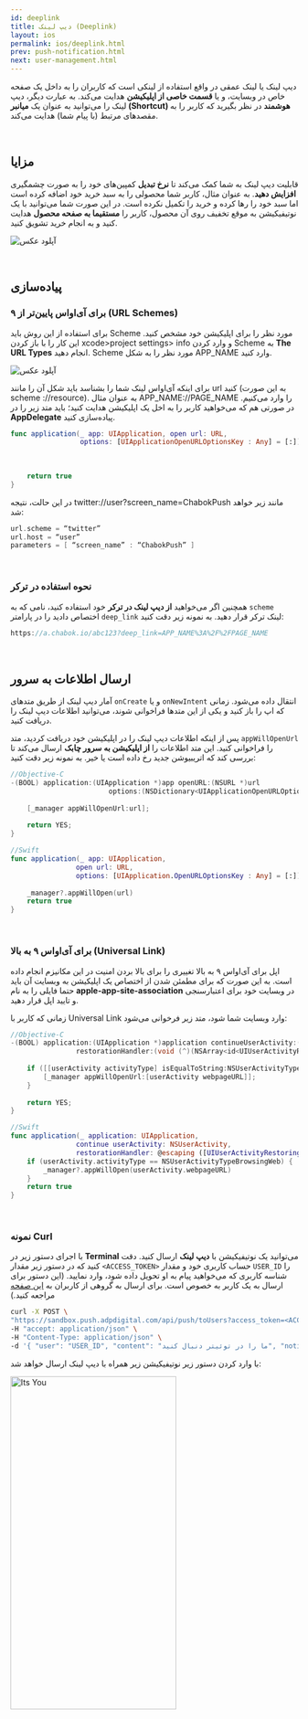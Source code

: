 ```yaml
---
id: deeplink
title: دیپ لینک (Deeplink)
layout: ios
permalink: ios/deeplink.html
prev: push-notification.html
next: user-management.html
---
```

 
دیپ لینک یا لینک عمقی در واقع استفاده از لینکی است که کاربران را به داخل یک صفحه خاص در وبسایت، و یا **قسمت خاصی از اپلیکیشن** هدایت می‌کند. به عبارت دیگر، دیپ لینک را می‌توانید به عنوان یک **میانبر (Shortcut) هوشمند** در نظر بگیرید که کاربر را به مقصدهای مرتبط (با پیام شما) هدایت می‌کند.

<br>

## مزایا

قابلیت دیپ لینک به شما کمک می‌کند تا **نرخ تبدیل** کمپین‌های خود را به صورت چشمگیری **افزایش دهید**. به عنوان مثال، کاربر شما محصولی را به سبد خرید خود اضافه کرده است اما سبد خود را رها کرده و خرید را تکمیل نکرده است. در این صورت شما می‌توانید با یک نوتیفیکیشن به موقع تخفیف روی آن محصول، کاربر را **مستقیما به صفحه محصول** هدایت کنید و به انجام خرید تشویق کنید.

<p><img style="display: block; margin-left: auto; margin-right: auto;" src="http://uupload.ir/files/z6lx_deeplinkings.png" alt="آپلود عکس" border="0" /></p>

<br>

## پیاده‌سازی 

### برای آی‌اواس پایین‌تر از ۹ (URL Schemes)

برای استفاده از این روش باید Scheme مورد نظر را برای اپلیکیشن خود مشخص کنید. این کار را با باز کردن xcode>project settings> info و وارد کردن Scheme به **The URL Types** انجام دهید. Scheme مورد نظر را به شکل APP_NAME وارد کنید.


<p><img style="display: block; margin-left: auto; margin-right: auto;" src="https://raw.githubusercontent.com/chabokpush/chabok-assets/master/chabok-docs/ios/URL_SCHEME.png" alt="آپلود عکس" border="0" /></p>


برای اینکه آی‌او‌اس لینک شما را بشناسد باید شکل آن را مانند url کنید (به این صورت scheme ://resource). به عنوان مثال APP_NAME://PAGE_NAME را وارد می‌کنیم. 
در صورتی هم که می‌خواهید کاربر را به اخل یک اپلیکیشن هدایت کنید؛ باید متد زیر را در **AppDelegate** پیاده‌سازی کنید.
```swift
func application(_ app: UIApplication, open url: URL,
                 options: [UIApplicationOpenURLOptionsKey : Any] = [:]) -> Bool {
    
    
    
    return true
}
```

در این حالت، نتیجه twitter://user?screen_name=ChabokPush مانند زیر خواهد شد:

```swift
url.scheme = “twitter”
url.host = “user”
parameters = [ “screen_name” : “ChabokPush” ]
```
<br>

### نحوه استفاده در ترکر

همچنین اگر می‌خواهید **از دیپ لینک در ترکر** خود استفاده کنید، نامی که به `scheme` اختصاص دادید را در پارامتر `deep_link` لینک ترکر قرار دهید. به نمونه زیر دقت کنید:

```java
https://a.chabok.io/abc123?deep_link=APP_NAME%3A%2F%2FPAGE_NAME
```

<br>

## ارسال اطلاعات به سرور

آمار دیپ لینک از طریق متدهای `onCreate` و یا `onNewIntent` انتقال داده می‌شود. زمانی که اپ را باز کنید و یکی از این متدها فراخوانی شوند، می‌توانید اطلاعات دیپ لینک را دریافت کنید. 


پس از اینکه اطلاعات دیپ لینک را در اپلیکیشن خود دریافت کردید، متد `appWillOpenUrl` را فراخوانی کنید. این متد اطلاعات را **از اپلیکیشن به سرور چابک** ارسال می‌کند تا بررسی کند که اتریبیوشن جدید رخ داده است یا خیر.
به نمونه زیر دقت کنید:

```objective-c
//Objective-C
-(BOOL) application:(UIApplication *)app openURL:(NSURL *)url 
                        options:(NSDictionary<UIApplicationOpenURLOptionsKey,id> *)options{
                        
    [_manager appWillOpenUrl:url];
    
    return YES;
}
```
```swift
//Swift
func application(_ app: UIApplication, 
                open url: URL, 
                options: [UIApplication.OpenURLOptionsKey : Any] = [:]) -> Bool {
                
    _manager?.appWillOpen(url)
    return true
}
```

<br>

### برای آی‌اواس ۹ به بالا (Universal Link)

اپل برای آی‌اواس ۹ به بالا تغییری را برای بالا بردن امنیت در این مکانیزم انجام داده است. به این صورت که برای مطمئن شدن از اختصاص یک اپلیکیشن به وبسایت آن باید حتما فایلی را به نام **apple-app-site-association** در وبسایت خود برای اعتبارسنجی و تایید اپل قرار دهید. 

زمانی که کاربر با Universal Link وارد وبسایت شما شود، متد زیر فرخوانی می‌شود:

```objectivec
//Objective-C
-(BOOL) application:(UIApplication *)application continueUserActivity:(NSUserActivity *)userActivity
                restorationHandler:(void (^)(NSArray<id<UIUserActivityRestoring>> * _Nullable))restorationHandler{
                        
    if ([[userActivity activityType] isEqualToString:NSUserActivityTypeBrowsingWeb]) {
        [_manager appWillOpenUrl:[userActivity webpageURL]];
    }
    
    return YES;
}
```
```swift
//Swift
func application(_ application: UIApplication, 
                continue userActivity: NSUserActivity, 
                restorationHandler: @escaping ([UIUserActivityRestoring]?) -> Void) -> Bool {
    if (userActivity.activityType == NSUserActivityTypeBrowsingWeb) {
        _manager?.appWillOpen(userActivity.webpageURL)
    }
    return true
}
```

<br>

### نمونه Curl

با اجرای دستور زیر در **Terminal** می‌توانید یک نوتیفیکیشن با **دیپ لینک** ارسال کنید. دقت کنید که در دستور زیر مقدار `<ACCESS_TOKEN>` حساب کاربری خود و مقدار `USER_ID` را شناسه‌ کاربری که می‌خواهید پیام به او تحویل داده شود، وارد نمایید. (این دستور برای ارسال به یک کاربر به خصوص است. برای ارسال به گروهی از کاربران به [این صفحه](https://doc.chabokpush.com/rest-api/send-push.html#%D8%A7%D8%B1%D8%B3%D8%A7%D9%84-%DA%AF%D8%B1%D9%88%D9%87%DB%8C) مراجعه کنید.)

```bash
curl -X POST \
"https://sandbox.push.adpdigital.com/api/push/toUsers?access_token=<ACCESS_TOKEN>" \
-H "accept: application/json" \
-H "Content-Type: application/json" \
-d '{ "user": "USER_ID", "content": "ما را در توئیتر دنبال کنید", "notification": { "clickUrl": "twitter://user?screen_name=chabokpush", "title": "ما را در توئیتر دنبال کنید", "body": "با فالو کردن چابک، از تخفیف ۲۰٪ ما بهرمند شوید.", "actions": [ { "id": "new_tweet_action", "title": "توئیت جدید", "options": 5, "url": "twitter://post?message=%40chabokpush%20%D8%B1%D9%88%20%D9%81%D8%A7%D9%84%D9%88%20%DA%A9%D8%B1%D8%AF%D9%85%20%D9%88%20%D8%AA%D8%AE%D9%81%DB%8C%D9%81%D9%85%D9%88%20%DA%AF%D8%B1%D9%81%D8%AA%D9%85%20" }], "mediaType": "jpeg", "mediaUrl": "https://raw.githubusercontent.com/chabokpush/chabok-assets/master/samples/notification/chabokpush_twitter.jpeg", "mutableContent": true, "category": "__TWITTER_FOLLOW__" } }'
```
با وارد کردن دستور زیر نوتیفیکیشن زیر همراه با دیپ لینک ارسال خواهد شد:

<img src="http://uupload.ir/files/0qha_ios-deep-link.png" alt="Its You" height="583px" width="289.5px">
